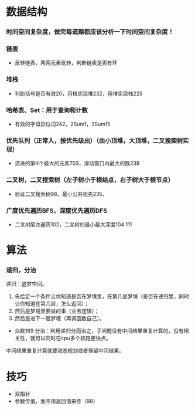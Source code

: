 # 数据结构
### 时间空间复杂度，做完每道题都应该分析一下时间空间复杂度！

### 链表
* 反转链表，两两元素反转，判断链表是否有环
    
### 堆栈
* 判断括号是否有效20，用栈实现堆232，用堆实现栈225

### 哈希表、Set：用于查询和计数
* 有效的字母异位词242，2Sum1，3Sum15

### 优先队列（正常入，按优先级出）（由小顶堆，大顶堆，二叉搜索树实现）
* 流进的第K个最大的元素703，滑动窗口内最大的数239

### 二叉树，二叉搜索树（左子树小于根结点，右子树大于根节点）
* 验证二叉搜索树98，最小公共祖先235，
    
### 广度优先遍历BFS，深度优先遍历DFS
* 二叉树层次遍历102，二叉树的最小最大深度104 111
    
# 算法

### 递归，分治
递归：盗梦空间。
1. 先给定一个条件让你知道是否在梦境里，在第几层梦境（是否在递归里，同时让你知道在第几层，怎么返回）；
2. 然后是梦境里要做的事（业务逻辑）；
3. 然后是进下一层梦境（再调函数自己）。
* 众数169
分治：利用递归分而治之，子问题没有中间结果重复计算的，没有相关性，就可以同时在cpu多个核跑更快点。

中间结果重复计算就要动态规划或者保留中间结果。


# 技巧

* 双指针
* 参数传值，而不用返回值来传（98）